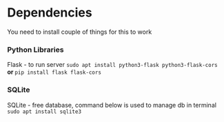 # Dependencies
You need to install couple of things for this to work
<b></b>
### Python Libraries
<b></b>
Flask - to run server
`sudo apt install python3-flask python3-flask-cors`<b> or </b>`pip install flask flask-cors`
<b></b>
### SQLite
SQLite - free database, command below is used to manage db in terminal
`sudo apt install sqlite3`


